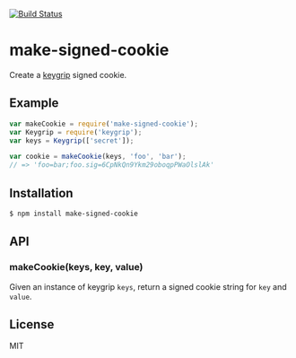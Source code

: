 
[![Build Status](https://circleci.com/gh/segmentio/make-signed-cookie.png?circle-token=8429c45f3085aeb3f7cdeacd078579033cecbd52)](https://circleci.com/gh/segmentio/make-signed-cookie)

# make-signed-cookie

  Create a [keygrip](http://npm.im/keygrip) signed cookie.

## Example

```js
var makeCookie = require('make-signed-cookie');
var Keygrip = require('keygrip');
var keys = Keygrip(['secret']);

var cookie = makeCookie(keys, 'foo', 'bar');
// => 'foo=bar;foo.sig=6CpNkQn9Ykm29oboqpPWaOlslAk'
```

## Installation

```bash
$ npm install make-signed-cookie
```

## API

### makeCookie(keys, key, value)

  Given an instance of keygrip `keys`, return a signed cookie string for `key` and `value`.

## License

  MIT


